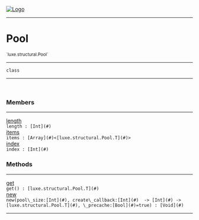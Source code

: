 
[![Logo](../../../images/logo.png)](../../../api/index.html)

---



<h1>Pool</h1>
<small>`luxe.structural.Pool`</small>



---

`class`

---

&nbsp;
&nbsp;



<h3>Members</h3> <hr/><span class="member apipage">
                <a name="length"><a class="lift" href="#length">length</a></a><div class="clear"></div><code class="signature apipage">length : [Int](#)</code><br/></span>
            <span class="small_desc_flat"></span><span class="member apipage">
                <a name="items"><a class="lift" href="#items">items</a></a><div class="clear"></div><code class="signature apipage">items : [Array](#)&lt;[luxe.structural.Pool.T](#)&gt;</code><br/></span>
            <span class="small_desc_flat"></span><span class="member apipage">
                <a name="index"><a class="lift" href="#index">index</a></a><div class="clear"></div><code class="signature apipage">index : [Int](#)</code><br/></span>
            <span class="small_desc_flat"></span>





<h3>Methods</h3> <hr/><span class="method apipage">
            <a name="get"><a class="lift" href="#get">get</a></a> <div class="clear"></div><code class="signature apipage">get() : [luxe.structural.Pool.T](#)</code><br/><span class="small_desc_flat"></span>
        </span>
    <span class="method apipage">
            <a name="new"><a class="lift" href="#new">new</a></a> <div class="clear"></div><code class="signature apipage">new(pool\_size:[Int](#)<span></span>, create\_callback:[Int](#)&nbsp; -&gt; [Int](#)&nbsp;-&gt; [luxe.structural.Pool.T](#)<span></span>, \_precache:[Bool](#)<span>=true</span>) : [Void](#)</code><br/><span class="small_desc_flat"></span>
        </span>
    





---

&nbsp;
&nbsp;
&nbsp;
&nbsp;